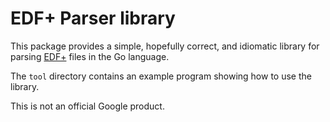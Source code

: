 # EDF+ Parser library

This package provides a simple, hopefully correct, and idiomatic library for parsing
[EDF+](http://www.edfplus.info) files in the Go language.

The `tool` directory contains an example program showing how to use the library.

This is not an official Google product.
